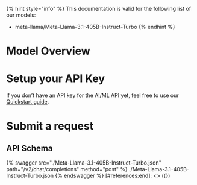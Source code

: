 [#references:start]: <> ({ "template": "openapi" })
{% hint style="info" %}
This documentation is valid for the following list of our models:
* meta-llama/Meta-Llama-3.1-405B-Instruct-Turbo
{% endhint %}

# Model Overview


# Setup your API Key
If you don’t have an API key for the AI/ML API yet, feel free to use our [Quickstart guide](https://docs.aimlapi.com/quickstart/setting-up).

# Submit a request
## API Schema
{% swagger src="./Meta-Llama-3.1-405B-Instruct-Turbo.json" path="/v2/chat/completions" method="post" %}
./Meta-Llama-3.1-405B-Instruct-Turbo.json
{% endswagger %}
[#references:end]: <> ({})